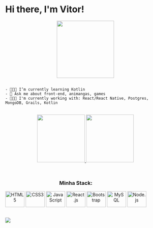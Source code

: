 <h1>Hi there, I'm Vitor!</h1>

<div align="center">
<img height="180px" width="180px" src="https://i.pinimg.com/originals/f5/8e/ac/f58eac9c5ceef513249dd58cbe9abe90.gif">
</div>

##
    - 👨🏻‍🚀 I’m currently learning Kotlin
    - 💫 Ask me about front-end, animangas, games
    - 👨🏻‍💻 I'm currently working with: React/React Native, Postgres, MongoDB, Grails, Kotlin

##

<div align="center">
  <a href="https://github.com/vtbrgt">
  <img height="150em" src="https://github-readme-stats.vercel.app/api?username=vtbrgt&show_icons=true&theme=moltack&include_all_commits=true&count_private=true"/>
  <img height="150em" src="https://github-readme-stats.vercel.app/api/top-langs/?username=vtbrgt&layout=compact&langs_count=7&theme=moltack"/>
</div>

##

<div align="center" style="display:inline-block">
    <h3>Minha Stack:</h3>
  <img src="https://cdn.jsdelivr.net/gh/devicons/devicon/icons/html5/html5-plain-wordmark.svg" title="HTML5" height="50" width="60"/>
  <img src="https://cdn.jsdelivr.net/gh/devicons/devicon/icons/css3/css3-plain-wordmark.svg" title="CSS3" height="50" width="60" />
  <img src="https://cdn.jsdelivr.net/gh/devicons/devicon/icons/javascript/javascript-plain.svg" title="JavaScript" height="50" width="60" />
  <img src="https://cdn.jsdelivr.net/gh/devicons/devicon/icons/react/react-original.svg" title="React.js" height="50" width="60" />
  <img src="https://cdn.jsdelivr.net/gh/devicons/devicon/icons/bootstrap/bootstrap-plain.svg" title="Bootstrap" height="50" width="60" />
  <img src="https://cdn.jsdelivr.net/gh/devicons/devicon/icons/mysql/mysql-original-wordmark.svg" title="MySQL" height="50" width="60" />
  <img src="https://cdn.jsdelivr.net/gh/devicons/devicon/icons/nodejs/nodejs-original.svg" title="Node.js" height="50" width="60" />

</div>

##

<a href="https://www.linkedin.com/in/vitor-borgatte" target="_blank"><img src="https://img.shields.io/badge/-LinkedIn-%230077B5?style=for-the-badge&logo=linkedin&logoColor=white" target="_blank"></a> 
